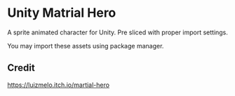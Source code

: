 # Unity Matrial Hero

A sprite animated character for Unity. Pre sliced with proper import settings.

You may import these assets using package manager.

## Credit

https://luizmelo.itch.io/martial-hero
